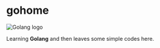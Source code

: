 # gohome
![Golang logo](https://golang.org/doc/gopher/doc.png)

Learning **Golang** and then leaves some simple codes here.
